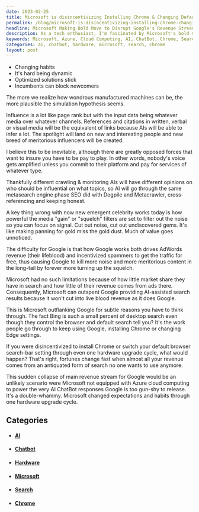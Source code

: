 ```yaml
---
date: 2023-02-25
title: Microsoft is disincentivizing Installing Chrome & Changing Default Search
permalink: /blog/microsoft-is-disincentivizing-installing-chrome-changing-default-search/
headline: Microsoft Making Bold Move to Disrupt Google's Revenue Stream with Azure Cloud Computing
description: As a tech enthusiast, I'm fascinated by Microsoft's bold move to power AI ChatBot responses with Azure cloud computing and disincentivize users from installing Chrome or changing their default search settings. This could have a huge impact on Google's main revenue stream and completely shift the landscape of the tech industry. Learn more about this fascinating development and its potential implications.
keywords: Microsoft, Azure, Cloud Computing, AI, ChatBot, Chrome, Search, Revenue Stream, Habits, Hardware, Upgrade, Shift, Fortunes
categories: ai, chatbot, hardware, microsoft, search, chrome
layout: post
---
```


- Changing habits
- It's hard being dynamic
- Optimized solutions stick
- Incumbents can block newcomers

The more we realize how wondrous manufactured machines can be, the more plausible the simulation hypothesis seems.

Influence is a lot like page rank but with the input data being whatever media over whatever channels. References and citations in written, verbal or visual media will be the equivalent of links because AIs will be able to infer a lot. The spotlight will land on new and interesting people and new breed of meritorious influencers will be created.

I believe this to be inevitable, although there are greatly opposed forces that want to insure you have to be pay to play. In other words, nobody's voice gets amplified unless you commit to their platform and pay for services of whatever type.

Thankfully different crawling & monitoring AIs will have different opinions on who should be influential on what topics, so AI will go through the same metasearch engine phase SEO did with Dogpile and Metacrawler, cross-referencing and keeping honest.

A key thing wrong with now new emergent celebrity works today is how powerful the media "gain" or "squelch" filters are set to filter out the noise so you can focus on signal. Cut out noise, cut out undiscovered gems. It's like making panning for gold miss the gold dust. Much of value goes unnoticed.

The difficulty for Google is that how Google works both drives AdWords revenue (their lifeblood) and incentivized spammers to get the traffic for free, thus causing Google to kill more noise and more meritorious content in the long-tail by forever more turning up the squelch.

Microsoft had no such limitations because of how little market share they have in search and how little of their revenue comes from ads there. Consequently, Microsoft can outspent Google providing AI-assisted search results because it won't cut into live blood revenue as it does Google.

This is Microsoft outflanking Google for subtle reasons you have to think through. The fact Bing is such a small percent of desktop search even though they control the browser and default search tell you? It's the work people go through to keep using Google, installing Chrome or changing Edge settings.

If you were disincentivized to install Chrome or switch your default browser search-bar setting through even one hardware upgrade cycle, what would happen? That's right, fortunes change fast when almost all your revenue comes from an antiquated form of search no one wants to use anymore.

This sudden collapse of main revenue stream for Google would be an unlikely scenario were Microsoft not equipped with Azure cloud computing to power the very AI ChatBot responses Google is too gun-shy to release. It's a double-whammy. Microsoft changed expectations and habits through one hardware upgrade cycle.


## Categories

<ul>
<li><h4><a href='/ai/'>AI</a></h4></li>
<li><h4><a href='/chatbot/'>Chatbot</a></h4></li>
<li><h4><a href='/hardware/'>Hardware</a></h4></li>
<li><h4><a href='/microsoft/'>Microsoft</a></h4></li>
<li><h4><a href='/search/'>Search</a></h4></li>
<li><h4><a href='/chrome/'>Chrome</a></h4></li></ul>